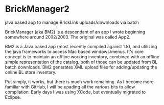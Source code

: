 # BrickManager2
java based app to manage BrickLink uploads/downloads via batch

BrickManager (aka BM2) is a descendant of an app I wrote beginning somewhere around 2002/2003. The original was called App2.

BM2 is a Java based app (most recently compiled against 1.8), and utilizing the java frameworks to access Mac based windows/menus. It's core concept is to maintain an offline working inventory, combined with an offline simple representation of the catalog. both of those can be updated from BL batch downloads. BM2 generates XML upload files for adding/updating the online BL store inventory.

Put simply, it works, but there is much work remaining. As I become more familiar with GitHub, I will be upading all the various bits to allow compilation. Early days I was using XCode, but eventually migrated to Eclipse.

